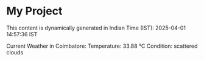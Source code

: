 # My Project

This content is dynamically generated in Indian Time (IST): 2025-04-01 14:57:36 IST


Current Weather in Coimbatore:
Temperature: 33.88 °C
Condition: scattered clouds
